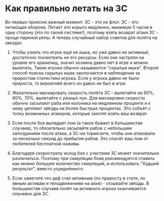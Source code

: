 # Как правильно летать на ЗС

Во первых проясню важный момент: ЗС - это не флот. ЗС - это летающая оборона.
Летает это корыто медленно, минимум 5 часов в одну сторону (это по своей системе!), поэтому взять возврат атаки ЗС - проще пареной репы. А теперь случайный набор советов для полёта на звездах.

1. Чтобы узнать что игрок ещё не ишка, но уже давно не активный, достаточно посмотреть не его ресурсы. Если они застряли на уровне его хранилищ, значит хозяина давно нет в игре и можно вылетать. Такие игроки обычно называются "скрытые ишки". Второй способ поиска скрытых ишек заключается в наблюдении за приростом статистики игрока. Если у игрока давно не было прироста, то вероятней всего он давно не был в игре.

2. Желательно маскировать скорость полёта ЗС - вылетайте на 90%, 80%, 70%, вылетайте с разных лун. Для маскировки скорости обычно засылают раба или колоника на медленном проценте и к нему цепляют звёзды на более быстрых процентах. Это собъёт с толку возможных атакеров, которые захотят взять ваш возврат.

3. Если после боя выпадает лом (а такое бывает в большинстве случаев), то обязательно засылайте рабов с небольшим запозданием после атаки, а ЗС-ки тормозите, чтобы они атаковали за несколько секунд до прибытия рабов. Это спасёт ваш лом от любителей бесплатной наживы.

4. Благодаря скорострелу исход боя с участием ЗС может значительно различаться. Поэтому при симуляции боев рекомендуется ставить как можно большее количество симуляций, и использовать "Худший результат", вместо усреднённого.

5. Если заметите что деф стал активным (по приросту в стате, по явным активам и телодвижениям на акке) - отзывайте звёзды. В большинстве случаев полёт на активного игрока оканчивается плачевно для ЗС.

